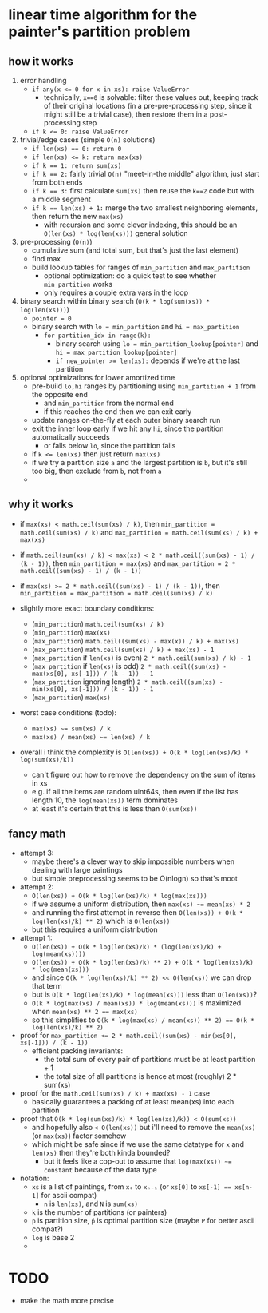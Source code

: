 # linear time algorithm for the painter's partition problem

## how it works

1. error handling
    * `if any(x <= 0 for x in xs): raise ValueError`
        * technically, `x==0` is solvable: filter these values out, keeping track of their original locations (in a
          pre-pre-processing step, since it might still be a trivial case), then restore them in a post-processing step
    * `if k <= 0: raise ValueError`
2. trivial/edge cases (simple `O(n)` solutions)
    * `if len(xs) == 0: return 0`
    * `if len(xs) <= k: return max(xs)`
    * `if k == 1: return sum(xs)`
    * `if k == 2:` fairly trivial `O(n)` "meet-in-the middle" algorithm, just start from both ends
    * `if k == 3:` first calculate `sum(xs)` then reuse the `k==2` code but with a middle segment
    * `if k == len(xs) + 1:` merge the two smallest neighboring elements, then return the new `max(xs)`
        * with recursion and some clever indexing, this should be an `O(len(xs) * log(len(xs)))` general solution
3. pre-processing (`O(n)`)
    * cumulative sum (and total sum, but that's just the last element)
    * find max
    * build lookup tables for ranges of `min_partition` and `max_partition`
        * optional optimization: do a quick test to see whether `min_partition` works
        * only requires a couple extra vars in the loop
4. binary search within binary search (`O(k * log(sum(xs)) * log(len(xs)))`)
    * `pointer = 0`
    * binary search with `lo = min_partition` and `hi = max_partition`
        * `for partition_idx in range(k):`
            * binary search using `lo = min_partition_lookup[pointer]` and `hi = max_partition_lookup[pointer]`
            * `if new_pointer >= len(xs):` depends if we're at the last partition
5. optional optimizations for lower amortized time
    * pre-build `lo,hi` ranges by partitioning using `min_partition + 1` from the opposite end
        * and `min_partition` from the normal end
        * if this reaches the end then we can exit early
    * update ranges on-the-fly at each outer binary search run
    * exit the inner loop early if we hit any `hi`, since the partition automatically succeeds
        * or falls below `lo`, since the partition fails
    * if `k <= len(xs)` then just return `max(xs)`
    * if we try a partition size `a` and the largest partition is `b`, but it's still too big,
      then exclude from `b`, not from `a`
    *

## why it works

* if `max(xs) < math.ceil(sum(xs) / k)`,
  then `min_partition = math.ceil(sum(xs) / k)`
  and `max_partition = math.ceil(sum(xs) / k) + max(xs)`
* if `math.ceil(sum(xs) / k) < max(xs) < 2 * math.ceil((sum(xs) - 1) / (k - 1))`,
  then `min_partition = max(xs)`
  and `max_partition = 2 * math.ceil((sum(xs) - 1) / (k - 1))`
* if `max(xs) >= 2 * math.ceil((sum(xs) - 1) / (k - 1))`,
  then `min_partition = max_partition = math.ceil(sum(xs) / k)`

* slightly more exact boundary conditions:
    * (`min_partition`) `math.ceil(sum(xs) / k)`
    * (`min_partition`) `max(xs)`
    * (`max_partition`) `math.ceil((sum(xs) - max(x)) / k) + max(xs)`
    * (`max_partition`) `math.ceil(sum(xs) / k) + max(xs) - 1`
    * (`max_partition` if `len(xs)` is even) `2 * math.ceil(sum(xs) / k) - 1`
    * (`max_partition` if `len(xs)` is odd) `2 * math.ceil((sum(xs) - max(xs[0], xs[-1])) / (k - 1)) - 1`
    * (`max_partition` ignoring length) `2 * math.ceil((sum(xs) - min(xs[0], xs[-1])) / (k - 1)) - 1`
    * (`max_partition`) `max(xs)`

* worst case conditions (todo):
    * `max(xs) ~= sum(xs) / k`
    * `max(xs) / mean(xs) ~= len(xs) / k`

* overall i think the complexity is `O(len(xs)) + O(k * log(len(xs)/k) * log(sum(xs)/k))`
    * can't figure out how to remove the dependency on the sum of items in xs
    * e.g. if all the items are random uint64s, then even if the list has length 10, the `log(mean(xs))` term dominates
    * at least it's certain that this is less than `O(sum(xs))`

## fancy math

* attempt 3:
    * maybe there's a clever way to skip impossible numbers when dealing with large paintings
    * but simple preprocessing seems to be O(nlogn) so that's moot
* attempt 2:
    * `O(len(xs)) + O(k * log(len(xs)/k) * log(max(xs)))`
    * if we assume a uniform distribution, then `max(xs) ~= mean(xs) * 2`
    * and running the first attempt in reverse then `O(len(xs)) + O(k * log(len(xs)/k) ** 2)` which is `O(len(xs))`
    * but this requires a uniform distribution
* attempt 1:
    * `O(len(xs)) + O(k * log(len(xs)/k) * (log(len(xs)/k) + log(mean(xs))))`
    * `O(len(xs)) + O(k * log(len(xs)/k) ** 2) + O(k * log(len(xs)/k) * log(mean(xs)))`
    * and since `O(k * log(len(xs)/k) ** 2) << O(len(xs))` we can drop that term
    * but is `O(k * log(len(xs)/k) * log(mean(xs)))` less than `O(len(xs))`?
    * `O(k * log(max(xs) / mean(xs)) * log(mean(xs)))` is maximized when `mean(xs) ** 2 == max(xs)`
    * so this simplifies to `O(k * log(max(xs) / mean(xs)) ** 2) == O(k * log(len(xs)/k) ** 2)`
* proof for `max_partition <= 2 * math.ceil((sum(xs) - min(xs[0], xs[-1])) / (k - 1))`
    * efficient packing invariants:
        * the total sum of every pair of partitions must be at least partition + 1
        * the total size of all partitions is hence at most (roughly) 2 * sum(xs)
* proof for the `math.ceil(sum(xs) / k) + max(xs) - 1` case
    * basically guarantees a packing of at least mean(xs) into each partition
* proof that `O(k * log(sum(xs)/k) * log(len(xs)/k)) < O(sum(xs))`
    * and hopefully also `< O(len(xs))` but i'll need to remove the `mean(xs)` (or `max(xs)`) factor somehow
    * which might be safe since if we use the same datatype for `x` and `len(xs)` then they're both kinda bounded?
        * but it feels like a cop-out to assume that `log(max(xs)) ~= constant` because of the data type
* notation:
    * `xs` is a list of paintings, from `x₀` to `xₙ₋₁` (or `xs[0]` to `xs[-1] == xs[n-1]` for ascii compat)
        * `n` is `len(xs)`, and `N` is `sum(xs)`
    * `k` is the number of partitions (or painters)
    * `p` is partition size, `p̂` is optimal partition size (maybe `P` for better ascii compat?)
    * `log` is base 2
    *

# TODO

* make the math more precise